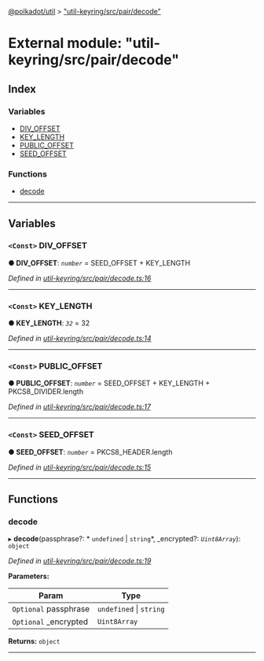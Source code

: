 [@polkadot/util](../README.md) > ["util-keyring/src/pair/decode"](../modules/_util_keyring_src_pair_decode_.md)

# External module: "util-keyring/src/pair/decode"

## Index

### Variables

* [DIV_OFFSET](_util_keyring_src_pair_decode_.md#div_offset)
* [KEY_LENGTH](_util_keyring_src_pair_decode_.md#key_length)
* [PUBLIC_OFFSET](_util_keyring_src_pair_decode_.md#public_offset)
* [SEED_OFFSET](_util_keyring_src_pair_decode_.md#seed_offset)

### Functions

* [decode](_util_keyring_src_pair_decode_.md#decode)

---

## Variables

<a id="div_offset"></a>

### `<Const>` DIV_OFFSET

**● DIV_OFFSET**: *`number`* =  SEED_OFFSET + KEY_LENGTH

*Defined in [util-keyring/src/pair/decode.ts:16](https://github.com/polkadot-js/util/blob/7550b44/packages/util-keyring/src/pair/decode.ts#L16)*

___
<a id="key_length"></a>

### `<Const>` KEY_LENGTH

**● KEY_LENGTH**: *`32`* = 32

*Defined in [util-keyring/src/pair/decode.ts:14](https://github.com/polkadot-js/util/blob/7550b44/packages/util-keyring/src/pair/decode.ts#L14)*

___
<a id="public_offset"></a>

### `<Const>` PUBLIC_OFFSET

**● PUBLIC_OFFSET**: *`number`* =  SEED_OFFSET + KEY_LENGTH + PKCS8_DIVIDER.length

*Defined in [util-keyring/src/pair/decode.ts:17](https://github.com/polkadot-js/util/blob/7550b44/packages/util-keyring/src/pair/decode.ts#L17)*

___
<a id="seed_offset"></a>

### `<Const>` SEED_OFFSET

**● SEED_OFFSET**: *`number`* =  PKCS8_HEADER.length

*Defined in [util-keyring/src/pair/decode.ts:15](https://github.com/polkadot-js/util/blob/7550b44/packages/util-keyring/src/pair/decode.ts#L15)*

___

## Functions

<a id="decode"></a>

###  decode

▸ **decode**(passphrase?: * `undefined` &#124; `string`*, _encrypted?: *`Uint8Array`*): `object`

*Defined in [util-keyring/src/pair/decode.ts:19](https://github.com/polkadot-js/util/blob/7550b44/packages/util-keyring/src/pair/decode.ts#L19)*

**Parameters:**

| Param | Type |
| ------ | ------ |
| `Optional` passphrase |  `undefined` &#124; `string`|
| `Optional` _encrypted | `Uint8Array` |

**Returns:** `object`

___

